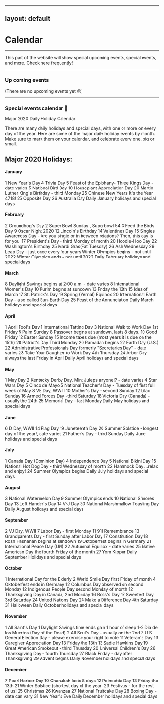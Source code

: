 
---
layout: default
---

# Calendar
* * *
This part of the website will show special upcoming events, special events, and more. Check here frequently!

* * *
### Up coming events

(There are no upcoming events yet 🙃)
* * *
### Special events calendar 📆 

Major 2020 Daily Holiday Calendar 

There are many daily holidays and special days, with one or more on every day of the year. Here are some of the major daily holiday events by month. Make sure to mark them on your calendar, and celebrate every one, big or small.

## Major 2020 Holidays:


#### January	
1 New Year's Day
4 Trivia Day
5 Feast of the Epiphany- Three Kings Day - date varies
5 National Bird Day
10 Houseplant Appreciation Day
20 Martin Luther King's Birthday - third Monday
25 Chinese New Years It's the Year 4718!
25 Opposite Day
26 Australia Day
Daily January holidays and special days

#### February	
2 Groundhog's Day
2 Super Bowl Sunday , Superbowl 54
3 Feed the Birds Day
9 Oscar Night 2020
12 Lincoln's Birthday
14 Valentines Day
15 Singles Awareness Day -  Are you single or in between relations? Then, this day is for you!
17 President's Day - third Monday of month
20 Hoodie-Hoo Day
22 Washington's Birthday
25 Mardi Gras(Fat Tuesday)
26 Ash Wednesday
29 Leap Day - just once every four years
     Winter Olympics begins - not until 2022
     Winter Olympics ends - not until 2022
    Daily February holidays and special days

#### March	
8 Daylight Savings begins at 2:00 a.m. - date varies
8 International Women's Day
10 Purim begins at sundown
13 Friday the 13th
15 Ides of March
17 St. Patrick's Day
19 Spring (Vernal) Equinox
20 International Earth Day - also called Sun-Earth Day
25 Feast of the Annunciation
Daily March holidays and special days

#### April	
1 April Fool's Day
1 International Tatting Day
3 National Walk to Work Day 1st Friday
5 Palm Sunday
8 Passover begins at sundown, lasts 8 days.
10 Good Friday
12 Easter Sunday
15 Income taxes due (most years it is due on the 15th)
20 Patriot's Day Third Monday
20 Ramadan begins
22 Earth Day (U.S.)
22 Administrative Professionals Day formerly "Secretaries Day" - date varies
23 Take Your Daughter to Work Day 4th Thursday
24 Arbor Day always the last Friday in April
Daily April holidays and special days

#### May	
1 May Day
2 Kentucky Derby Day. Mint Juleps anyone!? - date varies
4 Star Wars Day
5 Cinco de Mayo
5 National Teacher's Day - Tuesday of first full week of May
8 VE Day, WW II
10 Mother's Day - second Sunday
12 Lilac Sunday
16 Armed Forces Day -third Saturday
18 Victoria Day (Canada) - usually the 24th
25 Memorial Day - last Monday
Daily May holidays and special days

#### June	
6 D Day, WWII
14 Flag Day
19 Juneteenth Day
20 Summer Solstice - longest day of the year!, date varies
21 Father's Day - third Sunday
Daily June holidays and special days

#### July	
1 Canada Day (Dominion Day)
4 Independence Day
5 National Bikini Day
15 National Hot Dog Day - third Wednesday of month
22 Hammock Day ...relax and enjoy!
24 Summer Olympics begins
Daily July holidays and special days

#### August	
3 National Watermelon Day
9  Summer Olympics ends
10 National S'mores Day
13 Left Hander's Day
14 V-J Day
30 National Marshmallow Toasting Day
Daily August holidays and special days

#### September	
2 VJ Day, WWII
7 Labor Day - first Monday
11 911 Remembrance
13 Grandparents Day - first Sunday after Labor Day
17 Constitution Day
18 Rosh Hashanah begins at sundown
19 Oktoberfest begins in Germany
21 International Peace Day (UN)
22 Autumnal Equinox - date varies
25 Native American Day the fourth Friday of the  month
27 Yom Kippur
Daily September Holidays and special days

#### October	
1 International Day for the Elderly
2 World Smile Day first Friday of month
4 Oktoberfest  ends in Germany
12 Columbus Day observed on second Monday
12 Indigenous People Day second Monday of month
12 Thanksgiving Day in Canada, 2nd Monday
16 Boss's Day
17 Sweetest Day 3rd Saturday
24 United Nations Day
24 Make a Difference Day 4th Saturday
31 Halloween
Daily October holidays and special days

#### November	
1 All Saint's Day
1 Daylight Savings time ends gain 1 hour of sleep
1-2 Dia de los Muertos (Day of the Dead)
2 All Soul's Day - usually on the 2nd
3  U.S. General Election Day - please exercise your right to vote
11 Veteran's Day
13 Caregiver Appreciation Day
13 Friday the 13th
13 Sadie Hawkins Day
19 Great American Smokeout - third Thursday
20 Universal Children's Day
 26 Thanksgiving Day - fourth Thursday
27 Black Friday - day after Thanksgiving
29 Advent begins
Daily November holidays and special days

#### December	
7 Pearl Harbor Day
10 Chanukah lasts 8 days
12 Poinsettia Day
13 Friday the 13th
21 Winter Solstice (shortest day of the year)
23 Festivus - for the rest of us!
25 Christmas
26 Kwanzaa
27 National Fruitcake Day
28 Boxing Day - date can vary
31 New Year's Eve
Daily December holidays and special days


